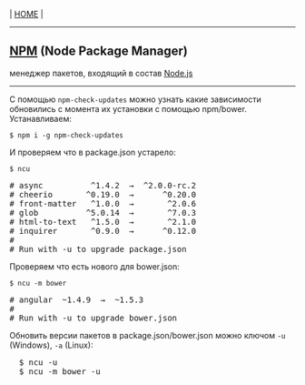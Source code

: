 <p>
  <span>| <a href="https://github.com/vik-vavilikhin/vik-vavilikhin.github.io">HOME</a> |</span>
</p>
<hr>

<h2><a href="https://www.npmjs.com/">NPM</a> (Node Package Manager)</h2>
<p>менеджер пакетов, входящий в состав <a href="https://nodejs.org/en/">Node.js</a></p>
<hr>
<p>С помощью <code>npm-check-updates</code> можно узнать какие зависимости обновились с момента их установки с помощью npm/bower.<br>
Устанавливаем:</p>
<code>$ npm i -g npm-check-updates</code>

<p>И проверяем что в package.json устарело:</p>
<code>$ ncu</code><br>
<pre>
# async          ^1.4.2  →  ^2.0.0-rc.2
# cheerio       ^0.19.0  →      ^0.20.0
# front-matter   ^1.0.0  →       ^2.0.6
# glob          ^5.0.14  →       ^7.0.3
# html-to-text   ^1.5.0  →       ^2.1.0
# inquirer       ^0.9.0  →      ^0.12.0
#
# Run with -u to upgrade package.json
</pre>

<p>Проверяем что есть нового для bower.json:</p>
<code>$ ncu -m bower</code><br>
<pre>
# angular  ~1.4.9  →  ~1.5.3
#
# Run with -u to upgrade bower.json
</pre>

<p>Обновить версии пакетов в package.json/bower.json можно ключом <code>-u</code> (Windows), <code>-a</code> (Linux):</p>
<pre>
  $ ncu -u
  $ ncu -m bower -u
</pre>